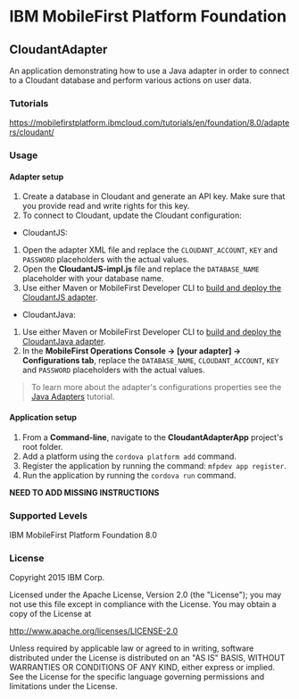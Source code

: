IBM MobileFirst Platform Foundation
===
## CloudantAdapter
An application demonstrating how to use a Java adapter in order to connect to a Cloudant database and perform various actions on user data.

### Tutorials
https://mobilefirstplatform.ibmcloud.com/tutorials/en/foundation/8.0/adapters/cloudant/

### Usage
#### Adapter setup
1. Create a database in Cloudant and generate an API key. Make sure that you provide read and write rights for this key.
2. To connect to Cloudant, update the Cloudant configuration:

 * CloudantJS:
  1. Open the adapter XML file and replace the `CLOUDANT_ACCOUNT`, `KEY` and `PASSWORD` placeholders with the actual values.
  2. Open the **CloudantJS-impl.js** file and replace the `DATABASE_NAME` placeholder with your database name.
  3. Use either Maven or MobileFirst Developer CLI to [build and deploy the CloudantJS adapter](https://mobilefirstplatform.ibmcloud.com/tutorials/en/foundation/8.0/adapters/creating-adapters/).

 * CloudantJava:
  1. Use either Maven or MobileFirst Developer CLI to [build and deploy the CloudantJava adapter](https://mobilefirstplatform.ibmcloud.com/tutorials/en/foundation/8.0/adapters/creating-adapters/).
  2. In the **MobileFirst Operations Console → [your adapter] → Configurations tab**, replace the `DATABASE_NAME`, `CLOUDANT_ACCOUNT`, `KEY` and `PASSWORD` placeholders with the actual values.

  > To learn more about the adapter's configurations properties see the [Java Adapters](https://mobilefirstplatform.ibmcloud.com/tutorials/en/foundation/8.0/adapters/java-adapters) tutorial.

#### Application setup
1. From a **Command-line**, navigate to the **CloudantAdapterApp** project's root folder.
2. Add a platform using the `cordova platform add` command.
3. Register the application by running the command: `mfpdev app register`.
4. Run the application by running the `cordova run` command.

**NEED TO ADD MISSING INSTRUCTIONS**

### Supported Levels
IBM MobileFirst Platform Foundation 8.0

### License
Copyright 2015 IBM Corp.

Licensed under the Apache License, Version 2.0 (the "License");
you may not use this file except in compliance with the License.
You may obtain a copy of the License at

http://www.apache.org/licenses/LICENSE-2.0

Unless required by applicable law or agreed to in writing, software
distributed under the License is distributed on an "AS IS" BASIS,
WITHOUT WARRANTIES OR CONDITIONS OF ANY KIND, either express or implied.
See the License for the specific language governing permissions and
limitations under the License.
